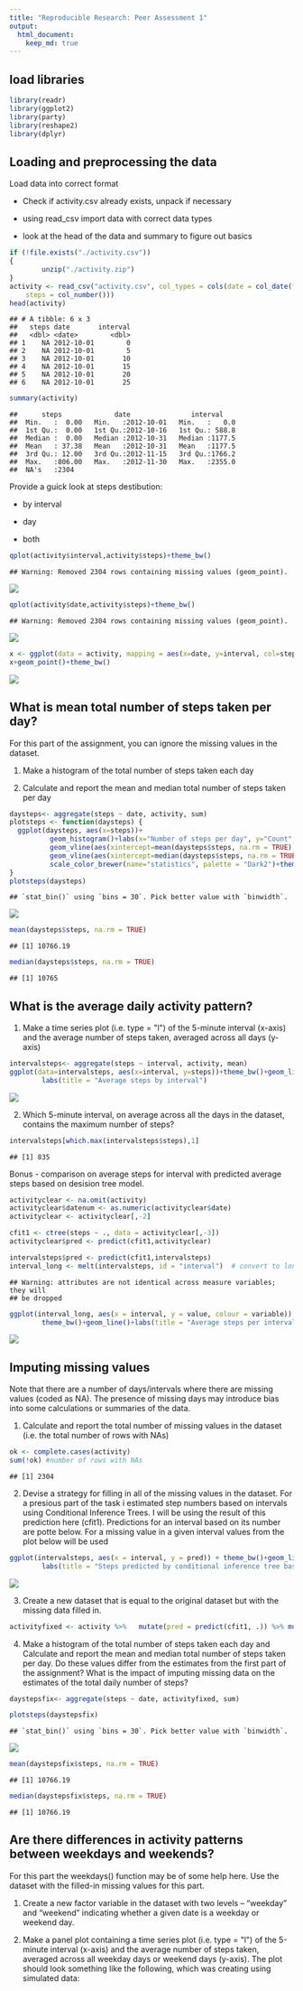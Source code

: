 ```yaml
---
title: "Reproducible Research: Peer Assessment 1"
output: 
  html_document:
    keep_md: true
---
```

## load libraries

```r
library(readr)
library(ggplot2)
library(party)
library(reshape2)
library(dplyr)
```


## Loading and preprocessing the data
Load data into correct format

* Check if activity.csv already exists, unpack if necessary

* using read_csv import data with correct data types

* look at the head of the data and summary to figure out basics


```r
if (!file.exists("./activity.csv"))
{
        unzip("./activity.zip")
}
activity <- read_csv("activity.csv", col_types = cols(date = col_date(format = "%Y-%m-%d"), 
    steps = col_number()))
head(activity)
```

```
## # A tibble: 6 x 3
##   steps date       interval
##   <dbl> <date>        <dbl>
## 1    NA 2012-10-01        0
## 2    NA 2012-10-01        5
## 3    NA 2012-10-01       10
## 4    NA 2012-10-01       15
## 5    NA 2012-10-01       20
## 6    NA 2012-10-01       25
```

```r
summary(activity)
```

```
##      steps             date               interval     
##  Min.   :  0.00   Min.   :2012-10-01   Min.   :   0.0  
##  1st Qu.:  0.00   1st Qu.:2012-10-16   1st Qu.: 588.8  
##  Median :  0.00   Median :2012-10-31   Median :1177.5  
##  Mean   : 37.38   Mean   :2012-10-31   Mean   :1177.5  
##  3rd Qu.: 12.00   3rd Qu.:2012-11-15   3rd Qu.:1766.2  
##  Max.   :806.00   Max.   :2012-11-30   Max.   :2355.0  
##  NA's   :2304
```
Provide a guick look at steps destibution:

* by interval

* day

* both


```r
qplot(activity$interval,activity$steps)+theme_bw()
```

```
## Warning: Removed 2304 rows containing missing values (geom_point).
```

![](PA1_results_files/figure-html/unnamed-chunk-2-1.png)<!-- -->

```r
qplot(activity$date,activity$steps)+theme_bw()
```

```
## Warning: Removed 2304 rows containing missing values (geom_point).
```

![](PA1_results_files/figure-html/unnamed-chunk-2-2.png)<!-- -->

```r
x <- ggplot(data = activity, mapping = aes(x=date, y=interval, col=steps))
x+geom_point()+theme_bw()
```

![](PA1_results_files/figure-html/unnamed-chunk-2-3.png)<!-- -->

## What is mean total number of steps taken per day?

For this part of the assignment, you can ignore the missing values in the dataset.

1. Make a histogram of the total number of steps taken each day

2. Calculate and report the mean and median total number of steps taken per day

```r
daysteps<- aggregate(steps ~ date, activity, sum)
plotsteps <- function(daysteps) {
  ggplot(daysteps, aes(x=steps))+ 
          geom_histogram()+labs(x="Number of steps per day", y="Count", title = "Total daily steps distribution")+
          geom_vline(aes(xintercept=mean(daysteps$steps, na.rm = TRUE), color="mean"), show.legend=TRUE, size=2)+
          geom_vline(aes(xintercept=median(daysteps$steps, na.rm = TRUE), color="median"), show.legend=TRUE)+
          scale_color_brewer(name="statistics", palette = "Dark2")+theme_bw()
}
plotsteps(daysteps)
```

```
## `stat_bin()` using `bins = 30`. Pick better value with `binwidth`.
```

![](PA1_results_files/figure-html/unnamed-chunk-3-1.png)<!-- -->

```r
mean(daysteps$steps, na.rm = TRUE)
```

```
## [1] 10766.19
```

```r
median(daysteps$steps, na.rm = TRUE)
```

```
## [1] 10765
```


## What is the average daily activity pattern?

1. Make a time series plot (i.e. type = "l") of the 5-minute interval (x-axis)
and the average number of steps taken, averaged across all days (y-axis)

```r
intervalsteps<- aggregate(steps ~ interval, activity, mean)
ggplot(data=intervalsteps, aes(x=interval, y=steps))+theme_bw()+geom_line()+
        labs(title = "Average steps by interval")
```

![](PA1_results_files/figure-html/unnamed-chunk-4-1.png)<!-- -->

2. Which 5-minute interval, on average across all the days in the dataset,
contains the maximum number of steps?


```r
intervalsteps[which.max(intervalsteps$steps),1]
```

```
## [1] 835
```


Bonus - comparison on average steps for interval with predicted average steps based on desision tree model.

```r
activityclear <- na.omit(activity)
activityclear$datenum <- as.numeric(activityclear$date)
activityclear <- activityclear[,-2]

cfit1 <- ctree(steps ~ ., data = activityclear[,-3])
activityclear$pred <- predict(cfit1,activityclear)

intervalsteps$pred <- predict(cfit1,intervalsteps)
interval_long <- melt(intervalsteps, id = "interval")  # convert to long format
```

```
## Warning: attributes are not identical across measure variables; they will
## be dropped
```

```r
ggplot(interval_long, aes(x = interval, y = value, colour = variable)) + 
        theme_bw()+geom_line()+labs(title = "Average steps per interval, actual and predicted by model")
```

![](PA1_results_files/figure-html/unnamed-chunk-6-1.png)<!-- -->

## Imputing missing values
Note that there are a number of days/intervals where there are missing values
(coded as NA). The presence of missing days may introduce bias into some
calculations or summaries of the data.

1. Calculate and report the total number of missing values in the dataset
(i.e. the total number of rows with NAs)

```r
ok <- complete.cases(activity)
sum(!ok) #number of rows with NAs
```

```
## [1] 2304
```

2. Devise a strategy for filling in all of the missing values in the dataset.
For a presious part of the task i estimated step numbers based on intervals using
Conditional Inference Trees. I will be using the result of this prediction here (cfit1).
Predictions for an interval based on its number are potte below.
For a missing value in a given interval values from the plot below will be used

```r
ggplot(intervalsteps, aes(x = interval, y = pred)) + theme_bw()+geom_line()+
        labs(title = "Steps predicted by conditional inference tree base on interval")
```

![](PA1_results_files/figure-html/unnamed-chunk-8-1.png)<!-- -->

3. Create a new dataset that is equal to the original dataset but with the
missing data filled in.


```r
activityfixed <- activity %>%   mutate(pred = predict(cfit1, .)) %>% mutate(steps = ifelse(is.na(steps), pred, steps))
```

4. Make a histogram of the total number of steps taken each day and Calculate
and report the mean and median total number of steps taken per day. Do
these values differ from the estimates from the first part of the assignment?
What is the impact of imputing missing data on the estimates of the total
daily number of steps?


```r
daystepsfix<- aggregate(steps ~ date, activityfixed, sum)

plotsteps(daystepsfix)
```

```
## `stat_bin()` using `bins = 30`. Pick better value with `binwidth`.
```

![](PA1_results_files/figure-html/unnamed-chunk-10-1.png)<!-- -->

```r
mean(daystepsfix$steps, na.rm = TRUE)
```

```
## [1] 10766.19
```

```r
median(daystepsfix$steps, na.rm = TRUE)
```

```
## [1] 10766.19
```



## Are there differences in activity patterns between weekdays and weekends?
For this part the weekdays() function may be of some help here. Use the dataset
with the filled-in missing values for this part.

1. Create a new factor variable in the dataset with two levels – “weekday”
and “weekend” indicating whether a given date is a weekday or weekend
day.

2. Make a panel plot containing a time series plot (i.e. type = "l") of the
5-minute interval (x-axis) and the average number of steps taken, averaged
across all weekday days or weekend days (y-axis). The plot should look
something like the following, which was creating using simulated data:
